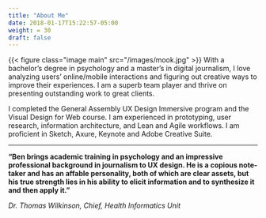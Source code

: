 ```yaml
---
title: "About Me"
date: 2018-01-17T15:22:57-05:00
weight: = 30
draft: false
---
```

{{< figure class="image main" src="/images/mook.jpg" >}}
With a bachelor’s degree in psychology and a master’s in digital journalism, I love analyzing users’ online/mobile interactions and figuring out creative ways to improve their experiences. I am a superb team player and thrive on presenting outstanding work to great clients.

I completed the General Assembly UX Design Immersive program and the Visual Design for Web course. I am experienced in prototyping, user research, information architecture, and Lean and Agile workflows. I am proficient in Sketch, Axure, Keynote and Adobe Creative Suite.

___
**“Ben brings academic training in psychology and an impressive professional background in journalism to UX design. He is a copious note-taker and has an affable personality, both of which are clear assets, but his true strength lies in his ability to elicit information and to synthesize it and then apply it.”**

_Dr. Thomas Wilkinson, Chief, Health Informatics Unit_

